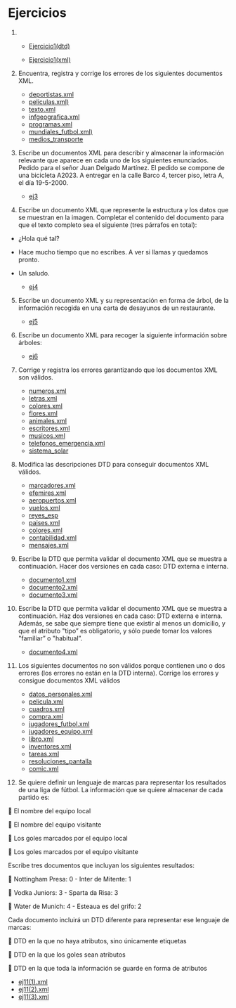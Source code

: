 # Ejercicios
1. - [Ejercicio1(dtd)](factura.dtd)

    - [Ejercicio1(xml)](factura.xml)
  


2. Encuentra, registra y corrige los errores de los siguientes documentos XML.
   -  [deportistas.xml](deportistas.xmll)
   - [peliculas.xml)](peliculas.xml)
   - [texto.xml](texto.xml)
   - [infgeografica.xml](infgeografica.xml)
   - [programas.xml](prgramas.xml)
   - [mundiales_futbol.xml)](mundiales_futbol.xml)
   - [medios_transporte](medios_transporte.xml)

3. Escribe un documentos XML para describir y almacenar la información relevante que aparece en cada uno de los siguientes enunciados.
Pedido para el señor Juan Delgado Martínez. El pedido se compone de una
bicicleta A2023. A entregar en la calle Barco 4, tercer piso, letra A, el día
19-5-2000.
   - [ej3](ej2.xml)

4. Escribe un documento XML que represente la estructura y los datos que se
muestran en la imagen. Completar el contenido del documento para que el texto completo sea el siguiente
(tres párrafos en total):
- ¿Hola qué tal?
- Hace mucho tiempo que no escribes. A ver si llamas y quedamos pronto.
- Un saludo.
  
  - [ej4](ej3.xml)
  
5. Escribe un documento XML y su representación en forma de árbol, de la
información recogida en una carta de desayunos de un restaurante.
   - [ej5](ej4.xml)

6. Escribe un documento XML para recoger la siguiente información sobre árboles: 
   - [ej6](ej5.xml)

7. Corrige y registra los errores garantizando que los documentos XML son válidos.
   - [numeros.xml](numeros.xml)
   - [letras.xml](letras.xml)
   - [colores.xml](colores.xml)
   - [flores.xml](flores.xml)
   - [animales.xml](animales.xml)
   - [escritores.xml](escritores.xml)
   - [musicos.xml](musicos.xml)
   - [telefonos_emergencia.xml](telefonos_emegercia.xml)
   - [sistema_solar](sistema_solar.xml)

8. Modifica las descripciones DTD para conseguir documentos XML válidos.
   - [marcadores.xml](marcadores.xml)
   - [efemires.xml](efemiredes.xml)
   - [aeropuertos.xml](aeropuertos.xml)
   - [vuelos.xml](vuelos.xml)
   - [reyes_esp](reyes_esp.xml)
   - [paises.xml](paises.xml)
   - [colores.xml](colores2.xml)
   - [contabilidad.xml](contabilidad.xml)
   - [mensajes.xml](mensajes.xml)

9. Escribe la DTD que permita validar el documento XML que se muestra a continuación. Hacer dos versiones en cada caso: DTD externa e interna.
    
   - [documento1.xml](documento1.xml)
   - [documento2.xml](documento2.xml)
   - [documento3.xml](documento3.xml)
  
10. Escribe la DTD que permita validar el documento XML que se muestra a continuación. Haz dos versiones en cada caso: DTD externa e interna. Además, se
sabe que siempre tiene que existir al menos un domicilio, y que el atributo "tipo” es obligatorio, y sólo puede tomar los valores "familiar” o "habitual”.

      - [documento4.xml](documento4.xml)
  
11.  Los siguientes documentos no son válidos porque contienen uno o dos errores (los errores no están en la DTD interna). Corrige los errores y consigue documentos XML válidos 

       - [datos_personales.xml](datos_personales.xml)
       - [pelicula.xml](pelicula.xml)
       - [cuadros.xml](cuadros.xml)
       - [compra.xml](compra.xml)
       - [jugadores_futbol.xml](jugadores_futbol.xml)
       - [jugadores_equipo.xml](jugadores_equipo.xml)
       - [libro.xml](libro.xml)
       - [inventores.xml](inventores.xml)
       - [tareas.xml](tareas.xml)
       - [resoluciones_pantalla](resoluciones_pantalla.xml)
       - [comic.xml](comic.xml)

12. Se quiere definir un lenguaje de marcas para representar los resultados de una liga de fútbol. La información que se quiere almacenar de cada partido es:
    
 El nombre del equipo local

 El nombre del equipo visitante

 Los goles marcados por el equipo local

 Los goles marcados por el equipo visitante

Escribe tres documentos que incluyan los siguientes resultados:

 Nottingham Presa: 0 - Inter de Mitente: 1

 Vodka Juniors: 3 - Sparta da Risa: 3

 Water de Munich: 4 - Esteaua es del grifo: 2

Cada documento incluirá un DTD diferente para representar ese lenguaje de
marcas:

 DTD en la que no haya atributos, sino únicamente etiquetas

 DTD en la que los goles sean atributos

 DTD en la que toda la información se guarde en forma de atributos

   - [ej11(1).xml](ej11(1).xml)
   - [ej11(2).xml](ej11(2).xml)
   - [ej11(3).xml](ej11(3).xml)